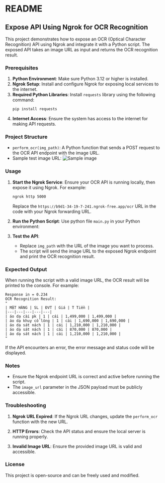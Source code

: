 # README

## Expose API Using Ngrok for OCR Recognition

This project demonstrates how to expose an OCR (Optical Character Recognition) API using Ngrok and integrate it with a Python script. The exposed API takes an image URL as input and returns the OCR recognition result.

### Prerequisites

1. **Python Environment**: Make sure Python 3.12 or higher is installed.
2. **Ngrok Setup**: Install and configure Ngrok for exposing local services to the internet.
3. **Required Python Libraries**: Install `requests` library using the following command:
   ```bash
   pip install requests
   ```
4. **Internet Access**: Ensure the system has access to the internet for making API requests.

### Project Structure

- `perform_ocr(img_path)`: A Python function that sends a POST request to the OCR API endpoint with the image URL.
- Sample test image URL:
![Sample image](https://keko.vn/uploads/product/GIAY_IN_HOA_DON/giay_in_hoa_don_k80/SAN_PHAM_GIAY_IN_BILL_K80X45.jpg)


### Usage

1. **Start the Ngrok Service**:
   Ensure your OCR API is running locally, then expose it using Ngrok. For example:
   ```bash
   ngrok http 5000
   ```
   Replace the `https://b9d1-34-19-7-241.ngrok-free.app/ocr` URL in the code with your Ngrok forwarding URL.

2. **Run the Python Script**:
   Use python file `main.py` in your Python environment:

3. **Test the API**:
   - Replace `img_path` with the URL of the image you want to process.
   - The script will send the image URL to the exposed Ngrok endpoint and print the OCR recognition result.

### Expected Output

When running the script with a valid image URL, the OCR result will be printed to the console. For example:
```text
Response in = 0.234
OCR Recognition Result:
"
| MẶT HÀNG | SL | ĐVT | Giá | T Tiền |
|---|---|---|---|---|
| áo dạ cài pk | 1 | cái | 1,499,000 | 1,499,000 |
| áo dạ khuy cổ lông | 1 | cái | 1,690,000 | 1,690,000 |
| áo dạ sát nách | 1 | cái | 1,210,000 | 1,210,000 |
| áo dạ sát nách | 1 | cái | 870,000 | 870,000 |
| áo dạ sát nách | 1 | cái | 1,210,000 | 1,210,000 |
"
```

If the API encounters an error, the error message and status code will be displayed.

### Notes

- Ensure the Ngrok endpoint URL is correct and active before running the script.
- The `image_url` parameter in the JSON payload must be publicly accessible.

### Troubleshooting

1. **Ngrok URL Expired**:
   If the Ngrok URL changes, update the `perform_ocr` function with the new URL.

2. **HTTP Errors**:
   Check the API status and ensure the local server is running properly.

3. **Invalid Image URL**:
   Ensure the provided image URL is valid and accessible.

### License

This project is open-source and can be freely used and modified.